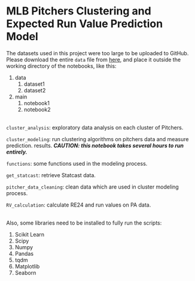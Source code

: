 # MLB Pitchers Clustering and Expected Run Value Prediction Model
The datasets used in this project were too large to be uploaded to GitHub. Please download the entire `data` file from [here](https://drive.google.com/drive/folders/1k0Zs1J9dhEeZBnzbh3Mtv4GgUWBMGtit?usp=sharing), and place it outside the working directory of the notebooks, like this:

1. data
   1. dataset1
   2. dataset2
2. main
   1. notebook1
   2. notebook2

\
`cluster_analysis`: exploratory data analysis on each cluster of Pitchers.

`cluster_modeling`: run clustering algorithms on pitchers data and measure prediction. results. ***CAUTION: this notebook takes several hours to run entirely.***

`functions`: some functions used in the modeling process.

`get_statcast`: retrieve Statcast data.

`pitcher_data_cleaning`: clean data which are used in cluster modeling process.

`RV_calculation`: calculate RE24 and run values on PA data.

\
Also, some libraries need to be installed to fully run the scripts:
1. Scikit Learn
2. Scipy
3. Numpy
4. Pandas
6. tqdm
7. Matplotlib
8. Seaborn
